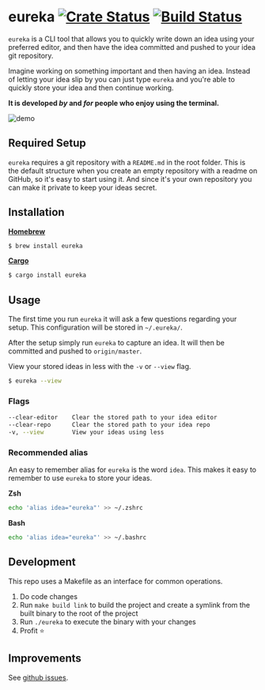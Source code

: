 # eureka [![Crate Status](https://img.shields.io/crates/v/eureka.svg)](https://crates.io/crates/eureka)  [![Build Status](https://travis-ci.com/simeg/eureka.svg?branch=master)](https://travis-ci.com/simeg/eureka)
`eureka` is a CLI tool that allows you to quickly write down an idea using your
preferred editor, and then have the idea committed and pushed to your idea
git repository.

Imagine working on something important and then having an idea. Instead of
letting your idea slip by you can just type `eureka` and you're able to quickly
store your idea and then continue working.

**It is developed _by_ and _for_ people who enjoy using the terminal.**

![demo](assets/demo.gif)

## Required Setup
`eureka` requires a git repository with a `README.md` in the root folder. This
is the default structure when you create an empty repository with a readme on
GitHub, so it's easy to start using it. And since it's your own repository you
can make it private to keep your ideas secret.

## Installation

**[Homebrew](https://brew.sh/)**
```sh
$ brew install eureka
```

**[Cargo](https://doc.rust-lang.org/cargo)**
```sh
$ cargo install eureka
```

## Usage
The first time you run `eureka` it will ask a few questions regarding your
setup. This configuration will be stored in `~/.eureka/`.

After the setup simply run `eureka` to capture an idea. It will then be 
committed and pushed to `origin/master`.

View your stored ideas in less with the `-v` or `--view` flag.

```sh
$ eureka --view
```

### Flags

```sh
--clear-editor    Clear the stored path to your idea editor
--clear-repo      Clear the stored path to your idea repo
-v, --view        View your ideas using less
```

### Recommended alias
An easy to remember alias for `eureka` is the word `idea`. This makes it easy
to remember to use `eureka` to store your ideas.

**Zsh**
```sh
echo 'alias idea="eureka"' >> ~/.zshrc
```

**Bash**
```sh
echo 'alias idea="eureka"' >> ~/.bashrc
```

## Development

This repo uses a Makefile as an interface for common operations.

1) Do code changes
2) Run `make build link` to build the project and create a symlink from the built binary to the root
   of the project
3) Run `./eureka` to execute the binary with your changes
4) Profit :star:

## Improvements
See [github issues](https://github.com/simeg/eureka/issues).
